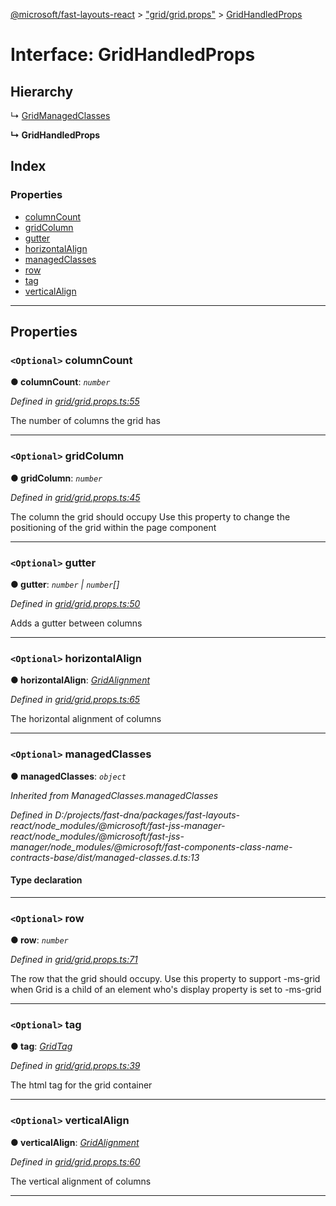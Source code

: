 [@microsoft/fast-layouts-react](../README.md) > ["grid/grid.props"](../modules/_grid_grid_props_.md) > [GridHandledProps](../interfaces/_grid_grid_props_.gridhandledprops.md)

# Interface: GridHandledProps

## Hierarchy

↳  [GridManagedClasses](_grid_grid_props_.gridmanagedclasses.md)

**↳ GridHandledProps**

## Index

### Properties

* [columnCount](_grid_grid_props_.gridhandledprops.md#columncount)
* [gridColumn](_grid_grid_props_.gridhandledprops.md#gridcolumn)
* [gutter](_grid_grid_props_.gridhandledprops.md#gutter)
* [horizontalAlign](_grid_grid_props_.gridhandledprops.md#horizontalalign)
* [managedClasses](_grid_grid_props_.gridhandledprops.md#managedclasses)
* [row](_grid_grid_props_.gridhandledprops.md#row)
* [tag](_grid_grid_props_.gridhandledprops.md#tag)
* [verticalAlign](_grid_grid_props_.gridhandledprops.md#verticalalign)

---

## Properties

<a id="columncount"></a>

### `<Optional>` columnCount

**● columnCount**: *`number`*

*Defined in [grid/grid.props.ts:55](https://github.com/Microsoft/fast-dna/blob/164dd3ca/packages/fast-layouts-react/src/grid/grid.props.ts#L55)*

The number of columns the grid has

___
<a id="gridcolumn"></a>

### `<Optional>` gridColumn

**● gridColumn**: *`number`*

*Defined in [grid/grid.props.ts:45](https://github.com/Microsoft/fast-dna/blob/164dd3ca/packages/fast-layouts-react/src/grid/grid.props.ts#L45)*

The column the grid should occupy Use this property to change the positioning of the grid within the page component

___
<a id="gutter"></a>

### `<Optional>` gutter

**● gutter**: *`number` \| `number`[]*

*Defined in [grid/grid.props.ts:50](https://github.com/Microsoft/fast-dna/blob/164dd3ca/packages/fast-layouts-react/src/grid/grid.props.ts#L50)*

Adds a gutter between columns

___
<a id="horizontalalign"></a>

### `<Optional>` horizontalAlign

**● horizontalAlign**: *[GridAlignment](../enums/_grid_grid_props_.gridalignment.md)*

*Defined in [grid/grid.props.ts:65](https://github.com/Microsoft/fast-dna/blob/164dd3ca/packages/fast-layouts-react/src/grid/grid.props.ts#L65)*

The horizontal alignment of columns

___
<a id="managedclasses"></a>

### `<Optional>` managedClasses

**● managedClasses**: *`object`*

*Inherited from ManagedClasses.managedClasses*

*Defined in D:/projects/fast-dna/packages/fast-layouts-react/node_modules/@microsoft/fast-jss-manager-react/node_modules/@microsoft/fast-jss-manager/node_modules/@microsoft/fast-components-class-name-contracts-base/dist/managed-classes.d.ts:13*

#### Type declaration

___
<a id="row"></a>

### `<Optional>` row

**● row**: *`number`*

*Defined in [grid/grid.props.ts:71](https://github.com/Microsoft/fast-dna/blob/164dd3ca/packages/fast-layouts-react/src/grid/grid.props.ts#L71)*

The row that the grid should occupy. Use this property to support -ms-grid when Grid is a child of an element who's display property is set to -ms-grid

___
<a id="tag"></a>

### `<Optional>` tag

**● tag**: *[GridTag](../enums/_grid_grid_props_.gridtag.md)*

*Defined in [grid/grid.props.ts:39](https://github.com/Microsoft/fast-dna/blob/164dd3ca/packages/fast-layouts-react/src/grid/grid.props.ts#L39)*

The html tag for the grid container

___
<a id="verticalalign"></a>

### `<Optional>` verticalAlign

**● verticalAlign**: *[GridAlignment](../enums/_grid_grid_props_.gridalignment.md)*

*Defined in [grid/grid.props.ts:60](https://github.com/Microsoft/fast-dna/blob/164dd3ca/packages/fast-layouts-react/src/grid/grid.props.ts#L60)*

The vertical alignment of columns

___

